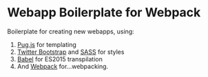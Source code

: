 # Webapp Boilerplate for Webpack

Boilerplate for creating new webapps, using:

1. [Pug.js](https://pugjs.org) for templating
2. [Twitter Bootstrap](http://getbootstrap.com) and [SASS](http://sass-lang.com) for styles
3. [Babel](https://babeljs.io) for ES2015 transpilation
4. And [Webpack](https://webpack.github.io) for...webpacking.
